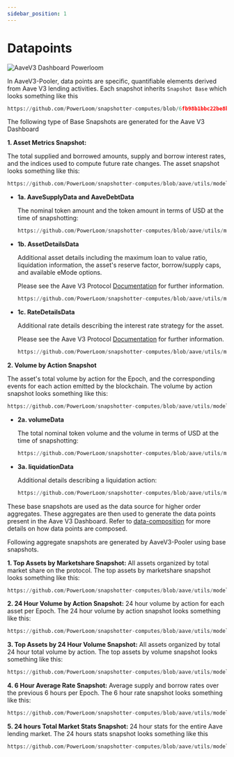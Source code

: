 ```yaml
---
sidebar_position: 1
---
```


# Datapoints

![AaveV3 Dashboard Powerloom](/images/aavev3-dashboard-powerloom.png)

In AaveV3-Pooler, data points are specific, quantifiable elements derived from Aave V3 lending activities. 
Each snapshot inherits `Snapshot Base` which looks something like this
```python reference
https://github.com/PowerLoom/snapshotter-computes/blob/6fb98b1bbc22be8b5aba8bdc860004d35786f4df/utils/models/message_models.py#L9-L17
```

The following type of Base Snapshots are generated for the Aave V3 Dashboard

**1. Asset Metrics Snapshot:**

The total supplied and borrowed amounts, supply and borrow interest rates, and the indices used to compute future rate changes. 
The asset snapshot looks something like this:

```python reference
https://github.com/PowerLoom/snapshotter-computes/blob/aave/utils/models/message_models.py#L26-L42
```
* **1a. AaveSupplyData and AaveDebtData**

    The nominal token amount and the token amount in terms of USD at the time of snapshotting:

    ```python reference
    https://github.com/PowerLoom/snapshotter-computes/blob/aave/utils/models/data_models.py#L65-L72
    ```
* **1b. AssetDetailsData**

    Additional asset details including the maximum loan to value ratio, liquidation information, the asset's reserve factor, borrow/supply caps, and available eMode options.

    Please see the Aave V3 Protocol [Documentation](https://docs.aave.com/risk/asset-risk/risk-parameters) for further information.

    ```python reference
    https://github.com/PowerLoom/snapshotter-computes/blob/aave/utils/models/data_models.py#L25-L34
    ```

*   **1c. RateDetailsData**

    Additional rate details describing the interest rate strategy for the asset.

    Please see the Aave V3 Protocol [Documentation](https://docs.aave.com/risk/liquidity-risk/borrow-interest-rate) for further information.

    ```python reference
    https://github.com/PowerLoom/snapshotter-computes/blob/aave/utils/models/data_models.py#L37-L45
    ```

**2. Volume by Action Snapshot**

The asset's total volume by action for the Epoch, and the corresponding events for each action emitted by the blockchain. 
The volume by action snapshot looks something like this:

```python reference
https://github.com/PowerLoom/snapshotter-computes/blob/aave/utils/models/message_models.py#L91-L98
```

* **2a. volumeData**

    The total nominal token volume and the volume in terms of USD at the time of snapshotting:

    ```python reference
    https://github.com/PowerLoom/snapshotter-computes/blob/aave/utils/models/data_models.py#L92-L94
    ```

* **3a. liquidationData**

    Additional details describing a liquidation action:

    ```python reference
    https://github.com/PowerLoom/snapshotter-computes/blob/aave/utils/models/data_models.py#L117-L122
    ```

These base snapshots are used as the data source for higher order aggregates. These aggregates are then used to generate the data points present in the Aave V3 Dashboard. Refer to [data-composition](/docs/protocol/data-composition) for more details on how data points are composed.

Following aggregate snapshots are generated by AaveV3-Pooler using base snapshots.

**1. Top Assets by Marketshare Snapshot:** All assets organized by total market share on the protocol. The top assets by marketshare snapshot looks something like this:

```python reference
https://github.com/PowerLoom/snapshotter-computes/blob/aave/utils/models/message_models.py#L55-L69
```

**2. 24 Hour Volume by Action Snapshot:** 24 hour volume by action for each asset per Epoch. The 24 hour volume by action snapshot looks something like this:

```python reference
https://github.com/PowerLoom/snapshotter-computes/blob/aave/utils/models/message_models.py#L101-L107
```

**3. Top Assets by 24 Hour Volume Snapshot:** All assets organized by total 24 hour total volume by action. The top assets by volume snapshot looks something like this:

```python reference
https://github.com/PowerLoom/snapshotter-computes/blob/aave/utils/models/message_models.py#L110-L128
```

**4. 6 Hour Average Rate Snapshot:** Average supply and borrow rates over the previous 6 hours per Epoch. The 6 hour rate snapshot looks something like this:

```python reference
https://github.com/PowerLoom/snapshotter-computes/blob/aave/utils/models/message_models.py#L82-L88
```

**5. 24 hours Total Market Stats Snapshot:** 24 hour stats for the entire Aave lending market. The 24 hours stats snapshot looks something like this

```python reference
https://github.com/PowerLoom/snapshotter-computes/blob/aave/utils/models/message_models.py#L72-L79
```

